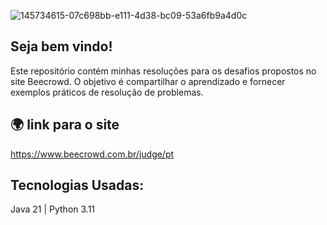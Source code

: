 ![145734615-07c698bb-e111-4d38-bc09-53a6fb9a4d0c](https://user-images.githubusercontent.com/124292480/228367261-4ca7a250-b60f-4cd0-8ecd-ebffd11d4f71.png)

## Seja bem vindo!
Este repositório contém minhas resoluções para os desafios propostos no site Beecrowd. O objetivo é compartilhar o aprendizado e fornecer exemplos práticos de resolução de problemas.

## 🌍 link para o site
https://www.beecrowd.com.br/judge/pt

## Tecnologias Usadas:
Java 21 | Python 3.11
